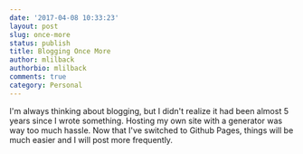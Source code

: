 ```yaml
---
date: '2017-04-08 10:33:23'
layout: post
slug: once-more
status: publish
title: Blogging Once More
author: mlilback
authorbio: mlilback
comments: true
category: Personal
---
```


I'm always thinking about blogging, but I didn't realize it had been almost 5 years since I wrote something. Hosting my own site with a generator was way too much hassle. Now that I've switched to Github Pages, things will be much easier and I will post more frequently.
		
		
